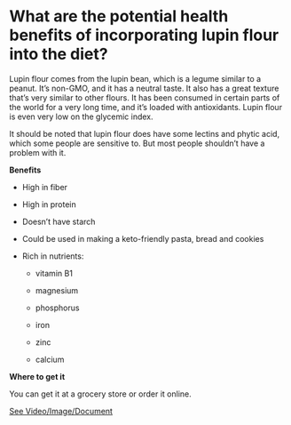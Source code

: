 # What are the potential health benefits of incorporating lupin flour into the diet?

Lupin flour comes from the lupin bean, which is a legume similar to a peanut. It’s non-GMO, and it has a neutral taste. It also has a great texture that’s very similar to other flours. It has been consumed in certain parts of the world for a very long time, and it’s loaded with antioxidants. Lupin flour is even very low on the glycemic index.

It should be noted that lupin flour does have some lectins and phytic acid, which some people are sensitive to. But most people shouldn’t have a problem with it.

**Benefits**

- High in fiber

- High in protein

- Doesn’t have starch

- Could be used in making a keto-friendly pasta, bread and cookies

- Rich in nutrients:

    - vitamin B1

    - magnesium

    - phosphorus

    - iron

    - zinc

    - calcium

**Where to get it**

You can get it at a grocery store or order it online.

 [See Video/Image/Document](https://hls-player.drberg.com/asset?path=migrated-assets/is-lupin-flour-keto-friendly)